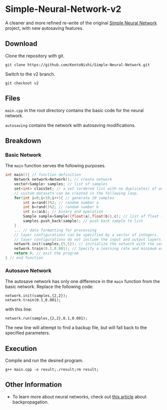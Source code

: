 # Simple-Neural-Network-v2
A cleaner and more refined re-write of the original [Simple Neural Network](https://github.com/KentoNishi/Simple-Neural-Network/tree/v1) project, with new autosaving features.

## Download
Clone the repository with git.
```
git clone https://github.com/KentoNishi/Simple-Neural-Network.git
```
Switch to the v2 branch.
```
git checkout v2
```

## Files
``main.cpp`` in the root directory contains the basic code for the neural network.

``autosaving`` contains the network with autosaving modifications.

## Breakdown
### Basic Network
The ``main`` function serves the following purposes.
```cpp
int main(){ // function definition
    Network network=Network(); // create network
    vector<Sample> samples; // list of samples
    set<int> classSet; // a set (ordered list with no duplicates) of output types
    // custom datasets can be created in the following loop.
    for(int i=0;i<10;i++){ // generate 10 samples
        int a=rand()%2; // random number a
        int b=rand()%2; // random number b
        int c=(a&b); // binary and operation
        Sample sample=Sample({float(a),float(b)},c); // list of float input values, one output value
        samples.push_back(sample); // push back sample to list
    }
    ... // data formatting for processing
    // layer configurations can be specified by a vector of integers.
    // layer configurations do not include the input and output layers.
    network.init(samples,{5,5}); // initialize the network with the vector of samples and a layer configuration
    network.train(0.1,0.001); // Specify a learning rate and minimum error value.
    return 0; // exit the program
} // end function
```
### Autosave Network
The autosave network has only one difference in the ``main`` function from the basic network.
Replace the following code:
```
network.init(samples,{2,2});
network.train(0.1,0.001);
```
with this line:
```
network.run(samples,{2,2},0.1,0.001);
```
The new line will attempt to find a backup file, but will fall back to the specified parameters.

## Execution
Compile and run the desired program.
```
g++ main.cpp -o result;./result;rm result;
```

## Other Information
* To learn more about neural networks, check out [this article](https://mattmazur.com/2015/03/17/a-step-by-step-backpropagation-example/) about backpropagation.